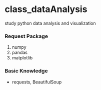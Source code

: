 # class_dataAnalysis
study python data analysis and visualization

### Request Package
1. numpy
2. pandas
3. matplotlib

### Basic Knowledge
+ requests, BeautifulSoup